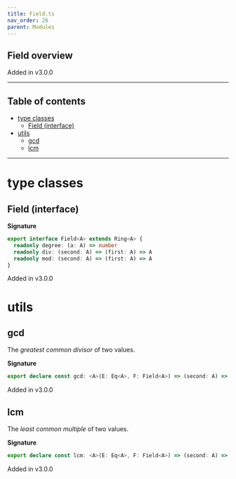 ```yaml
---
title: Field.ts
nav_order: 26
parent: Modules
---
```


## Field overview

Added in v3.0.0

---

<h2 class="text-delta">Table of contents</h2>

- [type classes](#type-classes)
  - [Field (interface)](#field-interface)
- [utils](#utils)
  - [gcd](#gcd)
  - [lcm](#lcm)

---

# type classes

## Field (interface)

**Signature**

```ts
export interface Field<A> extends Ring<A> {
  readonly degree: (a: A) => number
  readonly div: (second: A) => (first: A) => A
  readonly mod: (second: A) => (first: A) => A
}
```

Added in v3.0.0

# utils

## gcd

The _greatest common divisor_ of two values.

**Signature**

```ts
export declare const gcd: <A>(E: Eq<A>, F: Field<A>) => (second: A) => (first: A) => A
```

Added in v3.0.0

## lcm

The _least common multiple_ of two values.

**Signature**

```ts
export declare const lcm: <A>(E: Eq<A>, F: Field<A>) => (second: A) => (first: A) => A
```

Added in v3.0.0
